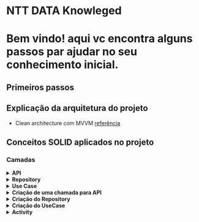 # NTT DATA Knowleged
<html>
<body>
<h1>Bem vindo! aqui vc encontra alguns passos par ajudar no seu conhecimento inicial.</h1>

## Primeiros passos

<h2>Explicação da arquitetura do projeto</h2>

- Clean architecture com
  MVVM [referência](https://medium.com/swlh/clean-architecture-in-android-a-beginner-approach-be0ce00d806b)

## Conceitos SOLID aplicados no projeto

<h3 align="left">Camadas</h3>
<details>
  <summary><b>API</b></summary>
    <p>Objetos de request</p>
    <code>
        FeedBackOptionsRequest(
            @SerializedName("id") val id: String?,
            @SerializedName("code") val code: String?,
            @SerializedName("action") val action: String?,
            @SerializedName("category") val category: String?,
            @SerializedName("category_option") val categoryOption: String?
        )
    </code>
    <p>Objetos de response</p>
    <code>
        data class FeedBackResponse(
          @SerializedName("id") val id: String?,
          @SerializedName("code") val code: String?,
          @SerializedName("title") val title: String?,
          @SerializedName("timer") val timer: Long?,
          @SerializedName("options") val options: FeedBackOptionsResponse?
        )
    </code>
    <p>Objetos de negócios BO</p>
    <code>
        @Parcelize
        data class FeedBackConsentBO(
            val id: String,
            val code: String,
            val title: String,
            val timer: Long,
            val options: FeedbackOptionsBO
        ) : Parcelable
    </code>
    <p>Objetos de view VO</p>
    <code>
        @Parcelize
        data class FeedBackAskVO(
            val title: String,
            val options: FeedbackAskOptionsVO
        ) : Parcelable
    </code>
    <p>Mapper de response para BO</p>
    <code>
        fun toFeedBackConsentBO(): FeedBackAskBO {
          return FeedBackAskBO(
              title = title,
              options = options.toFeedbackAskOptionsBO()
          )
        }
    </code>
    <p>Mapper de BO para VO</p>
    <code>
        fun toFeedBackConsentVO(): FeedBackAskVO {
          return FeedBackAskVO(
              title = title,
              options = options.toFeedbackAskOptionsVO()
          )
        }
    </code>
</details>

<details>
  <summary><b>Repository</b></summary>
    <p>Conceitos de chamadas para API</p>
    <p>Responsabilidades do repository</p>
    <p>Utilizando flows para chamadas</p>
    <p>Obtendo response e fazendo rapper para BO</p>
</details>

<details>
  <summary><b>Use Case</b></summary>
    <p>Conceitos de UseCase</p>
    <p>Responsabilidades do UseCase</p>
    <p>Utilizando UseCase para solicitações ao Repository</p>
</details>

<details>
  <summary><b>Criação de uma chamada para API</b></summary>
    <p>Criação de objetos de requestada</p>
    <p>Criação de objetos de response</p>
    <p>Criação de objetos BO</p>
    <p>Criação de objetos VO</p>
</details>

<details>
  <summary><b>Criação do Repository</b></summary>
    <p>Criando primeira chamada para API</p>
    <p>Obtendo response da chamada</p>
    <p>Mapper do response par objeto BO</p>
    <p>Utilização de flow para chamada API</p>
</details>

<details>
  <summary><b>Criação do UseCase</b></summary>
    <p>Criando comunicação com Repository</p>
    <p>Executando função de comunicação comRepository</p>
</details>

<details>
  <summary><b>Activity</b></summary>
-  <h2>Criando Primeira Activity sem injeção de dependência</h2>
    <p>Criando primeiro Layout</p>
    <p>Conceitos de constraint Layout</p>
</details>

</body>
</html>
